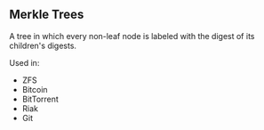 Merkle Trees
------------

A tree in which every non-leaf node is labeled with the digest of its children's digests.

Used in:

- ZFS
- Bitcoin
- BitTorrent
- Riak
- Git
